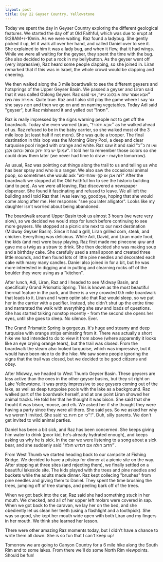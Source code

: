 ```yaml
---
layout: post
title: Day 22 Geyser Country, Yellowstone
---
```


Today we spent the day in Geyser Country exploring the different geological features. We started the day off at Old Faithful, which was due to erupt at 9:28AM+/-10min. As we were waiting, Raz found a ladybug. She gently picked it up, let it walk all over her hand, and called Daniel over to see it. She explained to him it was a lady bug, and when it flew, that it had wings. While we were all waiting for the geyser, they spent the time with the bug. She also decided to put a rock in my bellybutton. As the geyser went off (very impressive), Raz heard some people clapping, so she joined in. Liran remarked that if this was in Israel, the whole crowd would be clapping and cheering.

We then walked along the 3 mile boardwalk to see the different geysers and hotsprings of the Upper Geyser Basin. We passed a geyser and Liran said that it was called Oblong Geyser. Raz said ״אבא אומר שזה אובלונג גייזר, אני אומרת שזה מים. Quite true. Raz and I also still play the game where I say גזר she says חסה and then we go on and on naming vegetables. Today Adi said "geyser", but Raz misheard it and yelled out "!״חסה.

Raz is really impressed by the signs warning people not to get off the boardwalk. Today she even warned Liran, "!״אבא תזהר as he walked ahead of us. Raz refused to be in the baby carrier, so she walked most of the 3 mile loop (at least half if not more). She was quite a trooper. The final destination in this loop was the Morning Glory Pool, a deep and clear turquoise pool ringed with orange and white. Raz saw it and said "וואו זה כ״כ עמוק! יש בזה ירוק וכחול וכתום ולבן". I told her to remember those colors so she could draw them later (we never had time to draw - maybe tomorrow).

As usual, Raz was pointing out things along the trail to us and telling us who has bear spray and who is a ranger. We also saw the occasional animal poop, so sometimes she would ask "זה אבן או קקי שהתייבש?" After the boardwalk we stopped at the Old Faithful Inn to see the historic building (and to pee). As we were all leaving, Raz discovered a newspaper dispenser. She found it fascinating and refused to leave. We all left the building and I told Raz that I was leaving, goodbye, hoping that she would come along after me. Her response: "see you later alligator". Looks like my daughter isn't worried about being abandoned.

The boardwalk around Upper Basin took us almost 3 hours (we were very slow), so we decided we would stop for lunch before continuing to see more geysers. We stopped at a picnic site next to our next destination (Midway Geyser Basin). Since it had a grill, Liran grilled corn, steak, and chicken. Everything was delicious. While Adi, David, and Liran made food, the kids (and me) were busy playing. Raz first made me pinecone שוקו and gave me a twig as a straw to drink. She then decided she was making soup and a birthday cake. She carefully used a small spoon and created three little mounds, and then found lots of little pine needles and decorated each cake with many many candles. Daniel also joined in for a bit, but he was more interested in digging and in putting and clearning rocks off of the boulder they were using as a "kitchen".

After lunch, Adi, Liran, Raz and I headed to see Midway Basin, and specifically Grand Prismatic Spring. This is known as the most beautiful thermal feature in the park, and there is a very crowded 0.5 mile boardwalk that leads to it. Liran and I were optimistic that Raz would sleep, so we put her in the carrier with a pacifier. Instead, she didn't shut up the entire time and narrarated the walk with everything she saw and loads of questions. She has started talking nonstop recently - from the second she opens her eyes, until she goes to sleep. No silence. Ever.

The Grand Prismatic Spring is gorgeous. It's huge and steamy and deep turquoise with orange strips eminating from it. There was actually a short hike we had intended to do to view it from above (where apparently it looks like an eye crying orange tears), but the trail was closed. From the boardwalk the steam also looked turquoise, which was impressive, but it would have been nice to do the hike. We saw some people ignoring the signs that the trail was closed, but we decided to be good citizens and obey.

After Midway, we headed to West Thumb Geyser Basin. These geysers are less active than the ones in the other geyser basins, but they sit right on Lake Yellowstone. It was pretty impressive to see geysers coming out of the lake, as well as deep turquoise pools with the lake as a background. Raz walked part of the boardwalk herself, and at one point Liran showed her animal tracks. He told her that he thought it was bison. She said that she thouht it was bison, moose, and elk. We asked her if she thought they were having a party since they were all there. She said yes. So we asked her why we weren't invited. She said ״כי הם חיות בר!". Duh, silly parents. We don't get invited to wild animal parties.

Daniel has been a bit sick, and Raz has been concerned. She keeps giving him water to drink (poor kid, he's already hydrated enough), and keeps asking us why he is sick. In the car we were listening to a song about a sick bear, and she suddenly said "״הדוב חולה וגם דנדוש חולה. 

From West Thumb we started heading back to our campsite at Fishing Bridge. We decided to have a pitstop for dinner at a picnic site on the way. After stopping at three sites (and rejecting them), we finally settled on a beautiful lakeside site. The kids played with the trees and pine needles and buckets while the adults made dinner. Raz kept collecing "brushes" from pine needles and giving them to Daniel. They spent the time brushing the trees, jumping off of tree stumps, and peeling bark off of the trees. 

When we got back into the car, Raz said she had something stuck in her mouth. We checked, and all of her upper left molars were covered in sap. When we got back to the caravan, we lay her on the bed, and she obediently let us clean her teeth (using a flashlight and a toothpick). She was so good, she kept her mouth wide open with both Liran and my fingers in her mouth. We think she learned her lesson.

There were other amazing Raz moments today, but I didn't have a chance to write them all down. She is so fun that I can't keep up!

Tomorrow we are going to Canyon Country for a 6 mile hike along the South Rim and to some lakes. From there we'll do some North Rim viewpoints. Should be fun!